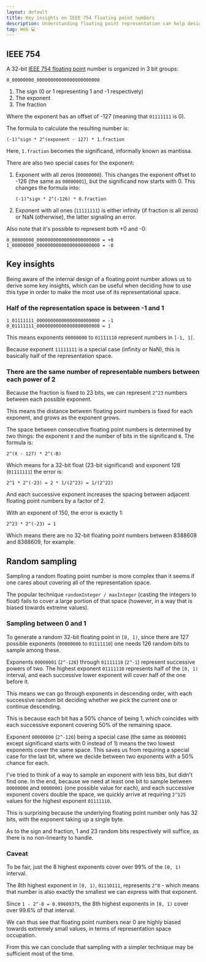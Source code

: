 ```yaml
---
layout: default
title: Key insights on IEEE 754 floating point numbers
description: Understanding floating point representation can help design systems in order to make the most out of this type.
tag: Web 💻
---
```


## IEEE 754

A 32-bit [IEEE 754 floating point](https://evanw.github.io/float-toy/) number is organized in 3 bit groups:

`0_00000000_00000000000000000000000`

1. The sign (0 or 1 representing 1 and -1 respectively)
2. The exponent
3. The fraction

Where the exponent has an offset of -127 (meaning that `01111111` is 0).

The formula to calculate the resulting number is:

```plaintext
(-1)^sign * 2^(exponent - 127) * 1.fraction
```

Here, `1.fraction` becomes the significand, informally known as mantissa.

There are also two special cases for the exponent:

1. Exponent with all zeros (`00000000`). This changes the exponent offset to -126 (the same as `00000001`), but the significand now starts with 0. This changes the formula into:

   ```plaintext
   (-1)^sign * 2^(-126) * 0.fraction
   ```

2. Exponent with all ones (`11111111`) is either infinity (if fraction is all zeros) or NaN (otherwise), the latter signaling an error.

Also note that it's possible to represent both +0 and -0:

```plaintext
0_00000000_00000000000000000000000 = +0
1_00000000_00000000000000000000000 = -0
```

## Key insights

Being aware of the internal design of a floating point number allows us to derive some key insights, which can be useful when deciding how to use this type in order to make the most use of its representational space.

### Half of the representation space is between -1 and 1

```plaintext
1_01111111_00000000000000000000000 = -1
0_01111111_00000000000000000000000 = 1
```

This means exponents `00000000` to `01111110` represent numbers in `]-1, 1[`.

Because exponent `11111111` is a special case (infinity or NaN), this is basically half of the representation space.

### There are the same number of representable numbers between each power of 2

Because the fraction is fixed to 23 bits, we can represent `2^23` numbers between each possible exponent.

This means the distance between floating point numbers is fixed for each exponent, and grows as the exponent grows.

The space between consecutive floating point numbers is determined by two things: the exponent `X` and the number of bits in the significand `B`. The formula is:

```plaintext
2^(X - 127) * 2^(-B)
```

Which means for a 32-bit float (23-bit significand) and exponent 128 (`01111111`) the error is:

```plaintext
2^1 * 2^(-23) = 2 * 1/(2^23) = 1/(2^22)
```

And each successive exponent increases the spacing between adjacent floating point numbers by a factor of 2.

With an exponent of 150, the error is exactly 1:

```plaintext
2^23 * 2^(-23) = 1
```

Which means there are no 32-bit floating point numbers between 8388608 and 8388609, for example.

## Random sampling

Sampling a random floating point number is more complex than it seems if one cares about covering all of the representation space.

The popular technique `randomInteger / maxInteger` (casting the integers to float) fails to cover a large portion of that space (however, in a way that is biased towards extreme values).

### Sampling between 0 and 1

To generate a random 32-bit floating point in `[0, 1)`, since there are 127 possible exponents (`00000000` to `01111110`) one needs 126 random bits to sample among these.

Exponents `00000001` (`2^-126`) through `01111110` (`2^-1`) represent successive powers of two. The highest exponent `01111110` represents half of the `[0, 1)` interval, and each successive lower exponent will cover half of the one before it.

This means we can go through exponents in descending order, with each successive random bit deciding whether we pick the current one or continue descending.

This is because each bit has a 50% chance of being 1, which coincides with each successive exponent covering 50% of the remaining space.

Exponent `00000000` (`2^-126`) being a special case (the same as `00000001` except significand starts with 0 instead of 1) means the two lowest exponents cover the same space. This saves us from requiring a special case for the last bit, where we decide between two exponents with a 50% chance for each.

I've tried to think of a way to sample an exponent with less bits, but didn't find one. In the end, because we need at least one bit to sample between `00000000` and `00000001` (one possible value for each), and each successive exponent covers double the space, we quickly arrive at requiring `2^125` values for the highest exponent `01111110`.

This is surprising because the underlying floating point number only has 32 bits, with the exponent taking up a single byte.

As to the sign and fraction, 1 and 23 random bits respectively will suffice, as there is no non-linearity to handle.

### Caveat

To be fair, just the 8 highest exponents cover over 99% of the `[0, 1)` interval.

The 8th highest exponent in `[0, 1)`, `01110111`, represents `2^8` - which means that number is also exactly the smallest we can express with that exponent.

Since `1 - 2^-8 = 0.99609375`, the 8th highest exponents in `[0, 1)` cover over 99.6% of that interval.

We can thus see that floating point numbers near 0 are highly biased towards extremely small values, in terms of representation space occupation.

From this we can conclude that sampling with a simpler technique may be sufficient most of the time.
